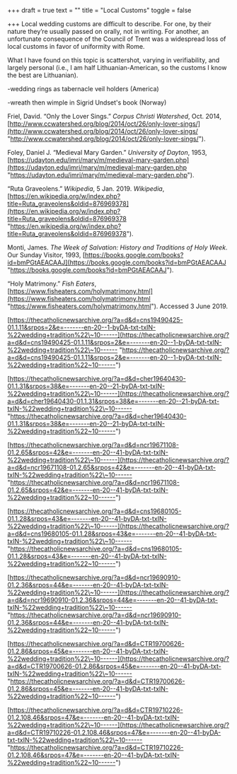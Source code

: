 +++
draft = true
text = ""
title = "Local Customs"
toggle = false

+++
Local wedding customs are difficult to describe. For one, by their nature they’re usually passed on orally, not in writing. For another, an unfortunate consequence of the Council of Trent was a widespread loss of local customs in favor of uniformity with Rome.

What I have found on this topic is scattershot, varying in verifiability, and largely personal (i.e., I am half Lithuanian-American, so the customs I know the best are Lithuanian).

\-wedding rings as tabernacle veil holders (America)

\-wreath then wimple in Sigrid Undset's book (Norway)

Friel, David. “Only the Lover Sings.” _Corpus Christi Watershed_, Oct. 2014, [http://www.ccwatershed.org/blog/2014/oct/26/only-lover-sings/](http://www.ccwatershed.org/blog/2014/oct/26/only-lover-sings/ "http://www.ccwatershed.org/blog/2014/oct/26/only-lover-sings/").

Foley, Daniel J. “Medieval Mary Garden.” _University of Dayton_, 1953, [https://udayton.edu/imri/mary/m/medieval-mary-garden.php](https://udayton.edu/imri/mary/m/medieval-mary-garden.php "https://udayton.edu/imri/mary/m/medieval-mary-garden.php").

“Ruta Graveolens.” _Wikipedia_, 5 Jan. 2019. _Wikipedia_, [https://en.wikipedia.org/w/index.php?title=Ruta_graveolens&oldid=876969378](https://en.wikipedia.org/w/index.php?title=Ruta_graveolens&oldid=876969378 "https://en.wikipedia.org/w/index.php?title=Ruta_graveolens&oldid=876969378").

Monti, James. _The Week of Salvation: History and Traditions of Holy Week_. Our Sunday Visitor, 1993, [https://books.google.com/books?id=bmPGtAEACAAJ](https://books.google.com/books?id=bmPGtAEACAAJ "https://books.google.com/books?id=bmPGtAEACAAJ").

“Holy Matrimony.” _Fish Eaters_, [https://www.fisheaters.com/holymatrimony.html](https://www.fisheaters.com/holymatrimony.html "https://www.fisheaters.com/holymatrimony.html"). Accessed 3 June 2019.

[https://thecatholicnewsarchive.org/?a=d&d=cns19490425-01.1.11&srpos=2&e=-------en-20--1-byDA-txt-txIN-%22wedding+tradition%22\~10------](https://thecatholicnewsarchive.org/?a=d&d=cns19490425-01.1.11&srpos=2&e=-------en-20--1-byDA-txt-txIN-%22wedding+tradition%22\~10------ "https://thecatholicnewsarchive.org/?a=d&d=cns19490425-01.1.11&srpos=2&e=-------en-20--1-byDA-txt-txIN-%22wedding+tradition%22~10------")

[https://thecatholicnewsarchive.org/?a=d&d=cher19640430-01.1.31&srpos=38&e=-------en-20--21-byDA-txt-txIN-%22wedding+tradition%22\~10------](https://thecatholicnewsarchive.org/?a=d&d=cher19640430-01.1.31&srpos=38&e=-------en-20--21-byDA-txt-txIN-%22wedding+tradition%22\~10------ "https://thecatholicnewsarchive.org/?a=d&d=cher19640430-01.1.31&srpos=38&e=-------en-20--21-byDA-txt-txIN-%22wedding+tradition%22~10------")

[https://thecatholicnewsarchive.org/?a=d&d=ncr19671108-01.2.65&srpos=42&e=-------en-20--41-byDA-txt-txIN-%22wedding+tradition%22\~10------](https://thecatholicnewsarchive.org/?a=d&d=ncr19671108-01.2.65&srpos=42&e=-------en-20--41-byDA-txt-txIN-%22wedding+tradition%22\~10------ "https://thecatholicnewsarchive.org/?a=d&d=ncr19671108-01.2.65&srpos=42&e=-------en-20--41-byDA-txt-txIN-%22wedding+tradition%22~10------")

[https://thecatholicnewsarchive.org/?a=d&d=cns19680105-01.1.28&srpos=43&e=-------en-20--41-byDA-txt-txIN-%22wedding+tradition%22\~10------](https://thecatholicnewsarchive.org/?a=d&d=cns19680105-01.1.28&srpos=43&e=-------en-20--41-byDA-txt-txIN-%22wedding+tradition%22\~10------ "https://thecatholicnewsarchive.org/?a=d&d=cns19680105-01.1.28&srpos=43&e=-------en-20--41-byDA-txt-txIN-%22wedding+tradition%22~10------")

[https://thecatholicnewsarchive.org/?a=d&d=ncr19690910-01.2.36&srpos=44&e=-------en-20--41-byDA-txt-txIN-%22wedding+tradition%22\~10------](https://thecatholicnewsarchive.org/?a=d&d=ncr19690910-01.2.36&srpos=44&e=-------en-20--41-byDA-txt-txIN-%22wedding+tradition%22\~10------ "https://thecatholicnewsarchive.org/?a=d&d=ncr19690910-01.2.36&srpos=44&e=-------en-20--41-byDA-txt-txIN-%22wedding+tradition%22~10------")

[https://thecatholicnewsarchive.org/?a=d&d=CTR19700626-01.2.86&srpos=45&e=-------en-20--41-byDA-txt-txIN-%22wedding+tradition%22\~10------](https://thecatholicnewsarchive.org/?a=d&d=CTR19700626-01.2.86&srpos=45&e=-------en-20--41-byDA-txt-txIN-%22wedding+tradition%22\~10------ "https://thecatholicnewsarchive.org/?a=d&d=CTR19700626-01.2.86&srpos=45&e=-------en-20--41-byDA-txt-txIN-%22wedding+tradition%22~10------")

[https://thecatholicnewsarchive.org/?a=d&d=CTR19710226-01.2.108.46&srpos=47&e=-------en-20--41-byDA-txt-txIN-%22wedding+tradition%22\~10------](https://thecatholicnewsarchive.org/?a=d&d=CTR19710226-01.2.108.46&srpos=47&e=-------en-20--41-byDA-txt-txIN-%22wedding+tradition%22\~10------ "https://thecatholicnewsarchive.org/?a=d&d=CTR19710226-01.2.108.46&srpos=47&e=-------en-20--41-byDA-txt-txIN-%22wedding+tradition%22~10------")
